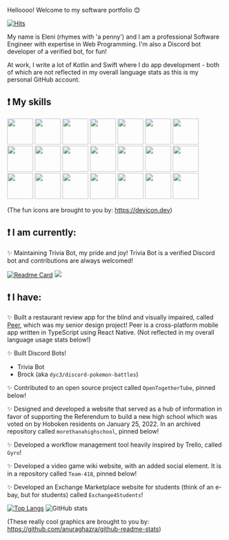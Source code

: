 <!--- ![Eleni's Logo](https://github.com/elenirotsides/My-Personal-Website/blob/dev/src/public/ER_logo.png?raw=true) --->
          
Helloooo! Welcome to my software portfolio :blush:

[![Hits](https://hits.seeyoufarm.com/api/count/incr/badge.svg?url=https%3A%2F%2Fgithub.com%2Felenirotsides%2Fhit-counter&count_bg=%23000000&title_bg=%23DD00D4&icon=github.svg&icon_color=%23E7E7E7&title=Visits&edge_flat=false)](https://hits.seeyoufarm.com)

My name is Eleni (rhymes with 'a penny') and I am a professional Software Engineer with expertise in Web Programming. I'm also a Discord bot developer of a verified bot, for fun!

At work, I write a lot of Kotlin and Swift where I do app development - both of which are not reflected in my overall language stats as this is my personal GitHub account.

## ❗ My skills

<img src="https://cdn.jsdelivr.net/gh/devicons/devicon/icons/git/git-original.svg" height="60px" width="60px"/> <img src="https://cdn.jsdelivr.net/gh/devicons/devicon/icons/github/github-original.svg" height="60px" width="60px"/> <img src="https://cdn.jsdelivr.net/gh/devicons/devicon/icons/nodejs/nodejs-plain-wordmark.svg" height="60px" width="60px"/> <img src="https://cdn.jsdelivr.net/gh/devicons/devicon/icons/javascript/javascript-original.svg" height="60px" width="60px"/> <img src="https://cdn.jsdelivr.net/gh/devicons/devicon/icons/typescript/typescript-original.svg" height="60px" width="60px"/> <img src="https://cdn.jsdelivr.net/gh/devicons/devicon/icons/react/react-original-wordmark.svg" height="60px" width="60px"/> <img src="https://cdn.jsdelivr.net/gh/devicons/devicon/icons/nextjs/nextjs-original.svg" height="60px" width="60px"/> <img src="https://cdn.jsdelivr.net/gh/devicons/devicon/icons/express/express-original.svg" height="60px" width="60px"/> <img src="https://cdn.jsdelivr.net/gh/devicons/devicon/icons/bootstrap/bootstrap-plain-wordmark.svg" height="60px" width="60px"/> <img src="https://cdn.jsdelivr.net/gh/devicons/devicon/icons/docker/docker-plain-wordmark.svg" height="60px" width="60px"/> <img src="https://cdn.jsdelivr.net/gh/devicons/devicon/icons/discordjs/discordjs-original.svg" height="60px" width="60px"/> <img src="https://cdn.jsdelivr.net/gh/devicons/devicon/icons/jira/jira-original.svg" height="60px" width="60px"/> <img src="https://cdn.jsdelivr.net/gh/devicons/devicon/icons/mongodb/mongodb-plain-wordmark.svg" height="60px" width="60px"/> <img src="https://cdn.jsdelivr.net/gh/devicons/devicon/icons/npm/npm-original-wordmark.svg" height="60px" width="60px"/> <img src="https://cdn.jsdelivr.net/gh/devicons/devicon/icons/yarn/yarn-original-wordmark.svg" height="60px" width="60px"/> <img src="https://cdn.jsdelivr.net/gh/devicons/devicon/icons/vscode/vscode-original.svg" height="60px" width="60px"/> <img src="https://cdn.jsdelivr.net/gh/devicons/devicon/icons/kotlin/kotlin-plain-wordmark.svg" height="60px" width="60px"/> <img src="https://cdn.jsdelivr.net/gh/devicons/devicon/icons/androidstudio/androidstudio-original.svg" height="60px" width="60px"/> <img src="https://cdn.jsdelivr.net/gh/devicons/devicon/icons/swift/swift-original.svg" height="60px" width="60px"/> <img src="https://cdn.jsdelivr.net/gh/devicons/devicon/icons/xcode/xcode-original.svg" height="60px" width="60px"/> <img src="https://cdn.jsdelivr.net/gh/devicons/devicon/icons/python/python-original.svg" height="60px" width="60px"/>
          
(The fun icons are brought to you by: https://devicon.dev)
    
## ❗ I am currently:

✨ Maintaining Trivia Bot, my pride and joy! Trivia Bot is a verified Discord bot and contributions are always welcomed!

[![Readme Card](https://github-readme-stats.vercel.app/api/pin/?username=elenirotsides&repo=Trivia-Bot&show_owner=true&theme=dracula)](https://github.com/elenirotsides/Trivia-Bot) <a href="https://top.gg/bot/831974682709721099"> <img src="https://top.gg/api/widget/831974682709721099.svg">
</a>

## ❗ I have:

✨ Built a restaurant review app for the blind and visually impaired, called [Peer](https://github.com/Peer-Stevens), which was my senior design project! Peer is a cross-platform mobile app written in TypeScript using React Native. (Not reflected in my overall language usage stats below!)

✨ Built Discord Bots!
- Trivia Bot
- Brock (aka `dyc3/discord-pokemon-battles`)

✨ Contributed to an open source project called `OpenTogetherTube`, pinned below!

✨ Designed and developed a website that served as a hub of information in favor of supporting the Referendum to build a new high school which was voted on by Hoboken residents on January 25, 2022. In an archived repository called `morethanahighschool`, pinned below!

✨ Developed a workflow management tool heavily inspired by Trello, called `Gyro`!

✨ Developed a video game wiki website, with an added social element. It is in a repository called `Team-418`, pinned below!

✨ Developed an Exchange Marketplace website for students (think of an e-bay, but for students) called `Exchange4Students`!

<!--✨ Written a Reverse Phone Lookup program that is intended for personal use! I will make my repo public once I am confident in its functionality. This will constantly be a work in progress, aimed to be continually improved with the latest technologies and techniques I'm learning. 
- The program is pretty much complete, but I think I'm going to refactor it to use Vue.js for kicks and giggles-->

[![Top Langs](https://github-readme-stats.vercel.app/api/top-langs/?username=elenirotsides&langs_count=8&layout=compact&hide=css,scss,makefile&theme=dracula)](https://github.com/anuraghazra/github-readme-stats) ![GitHub stats](https://github-readme-stats.vercel.app/api?username=elenirotsides&count_private=true&theme=dracula&show_icons=true)  

(These really cool graphics are brought to you by: https://github.com/anuraghazra/github-readme-stats)
